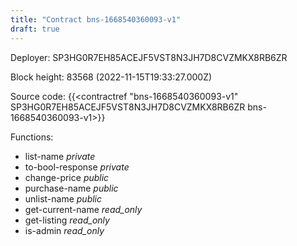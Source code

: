 ```yaml
---
title: "Contract bns-1668540360093-v1"
draft: true
---
```

Deployer: SP3HG0R7EH85ACEJF5VST8N3JH7D8CVZMKX8RB6ZR


 



Block height: 83568 (2022-11-15T19:33:27.000Z)

Source code: {{<contractref "bns-1668540360093-v1" SP3HG0R7EH85ACEJF5VST8N3JH7D8CVZMKX8RB6ZR bns-1668540360093-v1>}}

Functions:

* list-name _private_
* to-bool-response _private_
* change-price _public_
* purchase-name _public_
* unlist-name _public_
* get-current-name _read_only_
* get-listing _read_only_
* is-admin _read_only_
